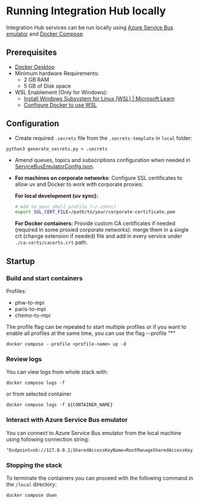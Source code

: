 # Running Integration Hub locally

Integration Hub services can be run locally using [Azure Service Bus emulator](https://learn.microsoft.com/en-us/azure/service-bus-messaging/overview-emulator) and [Docker Compose](https://docs.docker.com/compose/).

## Prerequisites

- [Docker Desktop](https://docs.docker.com/desktop/)
- Minimum hardware Requirements:
    - 2 GB RAM
    - 5 GB of Disk space
- WSL Enablement (Only for Windows):
    - [Install Windows Subsystem for Linux (WSL) | Microsoft Learn](https://learn.microsoft.com/en-us/windows/wsl/install)
    - [Configure Docker to use WSL](https://docs.docker.com/desktop/features/wsl/)

## Configuration

- Create required `.secrets` file from the `.secrets-template` in `local` folder: 
```
python3 generate_secrets.py > .secrets
```

- Amend queues, topics and subscriptions configuration when needed in [ServiceBusEmulatorConfig.json](./ServiceBusEmulatorConfig.json).

- **For machines on corporate networks**: Configure SSL certificates to allow uv and Docker to work with corporate proxies:

    **For local development (uv sync):**
    ```bash
    # Add to your shell profile (~/.zshrc)
    export SSL_CERT_FILE=/path/to/your/corporate-certificate.pem
    ```

    **For Docker containers:**
    Provide custom CA certificates if needed (required in some proxied corporate networks): merge them in a single crt (change extension if needed) file and add in every service  under `./ca-certs/cacerts.crt` path.

## Startup

### Build and start containers
Profiles:
- phw-to-mpi
- paris-to-mpi
- chemo-to-mpi

The profile flag can be repeated to start multiple profiles or if you want to enable all profiles at the same time, you can use the flag --profile "*"
```
docker compose --profile <profile-name> up -d
```

### Review logs

You can view logs from whole stack with:
```
docker compose logs -f
```
or from selected container
```
docker compose logs -f ${CONTAINER_NAME}
```

### Interact with Azure Service Bus emulator

You can connect to Azure Service Bus emulator from the local machine using following connection string:

```
"Endpoint=sb://127.0.0.1;SharedAccessKeyName=RootManageSharedAccessKey;SharedAccessKey=SAS_KEY_VALUE;UseDevelopmentEmulator=true;"
```

### Stopping the stack
To terminate the containers you can proceed with the following command in the `/local` directory:

```
docker compose down
```
